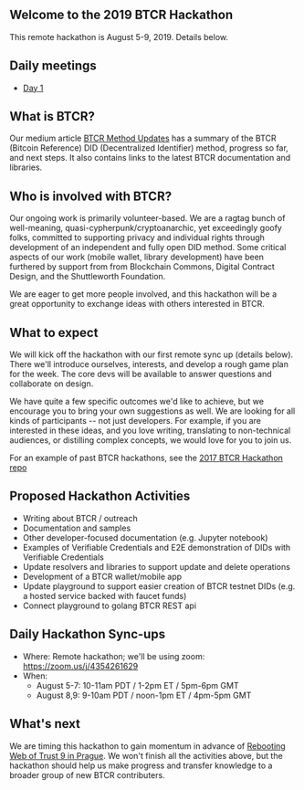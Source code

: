 ## Welcome to the 2019 BTCR Hackathon

This remote hackathon is August 5-9, 2019. Details below.

## Daily meetings

- [Day 1](daily/day1.md)

## What is BTCR?

Our medium article [BTCR Method Updates](https://medium.com/@kimdhamilton/btcr-did-method-updates-d0fd14386139) has a summary of the BTCR (Bitcoin Reference) DID (Decentralized Identifier) method, progress so far, and next steps. It also contains links to the latest BTCR documentation and libraries. 

## Who is involved with BTCR?

Our ongoing work is primarily volunteer-based. We are a ragtag bunch of well-meaning, quasi-cypherpunk/cryptoanarchic, yet exceedingly goofy folks, committed to supporting privacy and individual rights through development of an independent and fully open DID method. Some critical aspects of our work (mobile wallet, library development) have been furthered by support from from Blockchain Commons, Digital Contract Design, and the Shuttleworth Foundation.

We are eager to get more people involved, and this hackathon will be a great opportunity to exchange ideas with others interested in BTCR. 

## What to expect

We will kick off the hackathon with our first remote sync up (details below). There we'll introduce ourselves, interests, and develop a rough game plan for the week. The core devs will be available to answer questions and collaborate on design.

We have quite a few specific outcomes we'd like to achieve, but we encourage you to bring your own suggestions as well. We are looking for all kinds of participants -- not just developers. For example, if you are interested in these ideas, and you love writing, translating to non-technical audiences, or distilling complex concepts, we would love for you to join us. 

For an example of past BTCR hackathons, see the [2017 BTCR Hackathon repo](https://weboftrustinfo.github.io/btcr-hackathon-2017/)

## Proposed Hackathon Activities

- Writing about BTCR / outreach
- Documentation and samples
- Other developer-focused documentation (e.g. Jupyter notebook)
- Examples of Verifiable Credentials and E2E demonstration of DIDs with Verifiable Credentials
- Update resolvers and libraries to support update and delete operations
- Development of a BTCR wallet/mobile app
- Update playground to support easier creation of BTCR testnet DIDs (e.g. a hosted service backed with faucet funds)
- Connect playground to golang BTCR REST api

## Daily Hackathon Sync-ups

- Where: Remote hackathon; we'll be using zoom: https://zoom.us/j/4354261629
- When: 
    - August 5-7: 10-11am PDT / 1-2pm ET / 5pm-6pm GMT
    - August 8,9: 9-10am PDT / noon-1pm ET / 4pm-5pm GMT

## What's next

We are timing this hackathon to gain momentum in advance of [Rebooting Web of Trust 9 in Prague](https://eventbrite.com/e/rebooting-the-web-of-trust-ix-2019b-prague-tickets-63443365815). We won't finish all the activities above, but the hackathon should help us make progress and transfer knowledge to a broader group of new BTCR contributers.


